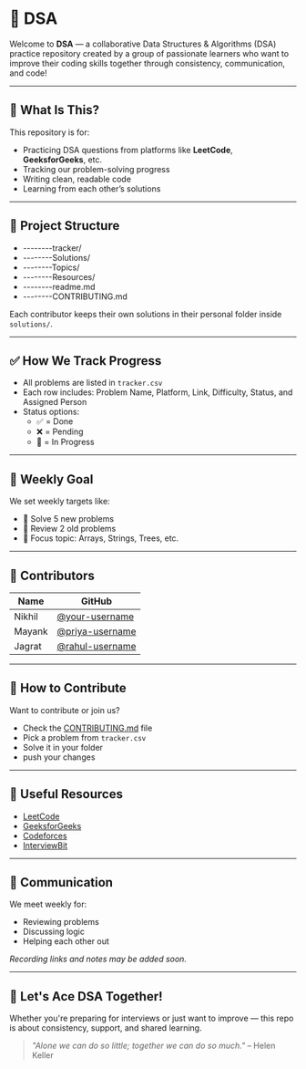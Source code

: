 # 🚀 DSA

Welcome to **DSA** — a collaborative Data Structures & Algorithms (DSA) practice repository created by a group of passionate learners who want to improve their coding skills together through consistency, communication, and code!

---

## 📌 What Is This?

This repository is for:
- Practicing DSA questions from platforms like **LeetCode**, **GeeksforGeeks**, etc.
- Tracking our problem-solving progress
- Writing clean, readable code
- Learning from each other’s solutions

---

## 🧱 Project Structure
- --------tracker/
- --------Solutions/
- --------Topics/
- --------Resources/
- --------readme.md
- --------CONTRIBUTING.md



Each contributor keeps their own solutions in their personal folder inside `solutions/`.

---

## ✅ How We Track Progress

- All problems are listed in `tracker.csv`
- Each row includes: Problem Name, Platform, Link, Difficulty, Status, and Assigned Person
- Status options:
  - ✅ = Done
  - ❌ = Pending
  - 🔄 = In Progress

---

## 🧠 Weekly Goal

We set weekly targets like:
- 📌 Solve 5 new problems
- 🔁 Review 2 old problems
- 🎯 Focus topic: Arrays, Strings, Trees, etc.

---

## 🤝 Contributors

| Name   | GitHub |
|--------|--------|
| Nikhil | [@your-username](https://github.com/your-username) |
| Mayank  | [@priya-username](https://github.com/priya-username) |
| Jagrat  | [@rahul-username](https://github.com/rahul-username) |

---

## 🧾 How to Contribute

Want to contribute or join us?

- Check the [CONTRIBUTING.md](./CONTRIBUTING.md) file
- Pick a problem from `tracker.csv`
- Solve it in your folder
- push your changes

---

## 🔗 Useful Resources

- [LeetCode](https://leetcode.com/)
- [GeeksforGeeks](https://www.geeksforgeeks.org/)
- [Codeforces](https://codeforces.com/)
- [InterviewBit](https://www.interviewbit.com/)

---

## 💬 Communication

We meet weekly for:
- Reviewing problems
- Discussing logic
- Helping each other out

_Recording links and notes may be added soon._

---

## 💪 Let's Ace DSA Together!

Whether you're preparing for interviews or just want to improve — this repo is about consistency, support, and shared learning.

> _"Alone we can do so little; together we can do so much."_ – Helen Keller


